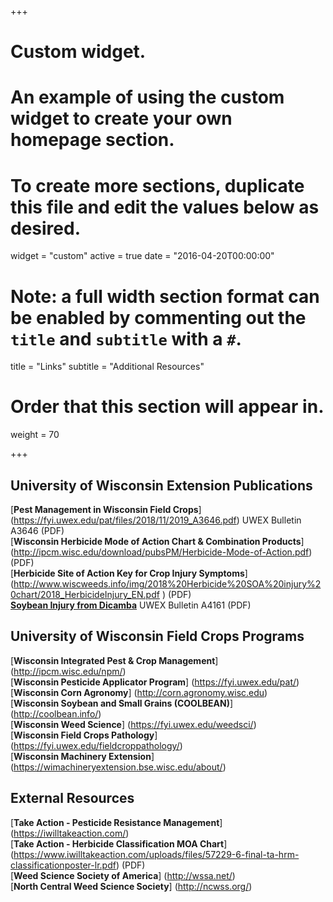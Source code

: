 +++
# Custom widget.
# An example of using the custom widget to create your own homepage section.
# To create more sections, duplicate this file and edit the values below as desired.
widget = "custom"
active = true
date = "2016-04-20T00:00:00"

# Note: a full width section format can be enabled by commenting out the `title` and `subtitle` with a `#`.
title = "Links"
subtitle = "Additional Resources"

# Order that this section will appear in.
weight = 70

+++
## **University of Wisconsin Extension Publications**  

[**Pest Management in Wisconsin Field Crops**] (https://fyi.uwex.edu/pat/files/2018/11/2019_A3646.pdf) 
UWEX Bulletin A3646 (PDF)   
[**Wisconsin Herbicide Mode of Action Chart & Combination Products**] (http://ipcm.wisc.edu/download/pubsPM/Herbicide-Mode-of-Action.pdf) (PDF)   
[**Herbicide Site of Action Key for Crop Injury Symptoms**] (http://www.wiscweeds.info/img/2018%20Herbicide%20SOA%20injury%20chart/2018_HerbicideInjury_EN.pdf ) (PDF)  
[**Soybean Injury from Dicamba**](https://learningstore.uwex.edu/Assets/pdfs/A4161.pdf) UWEX Bulletin A4161 (PDF) 

 
## **University of Wisconsin Field Crops Programs**

[**Wisconsin Integrated Pest & Crop Management**] (http://ipcm.wisc.edu/npm/)  
[**Wisconsin Pesticide Applicator Program**] (https://fyi.uwex.edu/pat/)    
[**Wisconsin Corn Agronomy**] (http://corn.agronomy.wisc.edu)   
[**Wisconsin Soybean and Small Grains (COOLBEAN)**] (http://coolbean.info/)  
[**Wisconsin Weed Science**] (https://fyi.uwex.edu/weedsci/)  
[**Wisconsin Field Crops Pathology**] (https://fyi.uwex.edu/fieldcroppathology/)  
[**Wisconsin Machinery Extension**] (https://wimachineryextension.bse.wisc.edu/about/)  

## **External Resources**

[**Take Action - Pesticide Resistance Management**] (https://iwilltakeaction.com/)  
[**Take Action - Herbicide Classification MOA Chart**] (https://www.iwilltakeaction.com/uploads/files/57229-6-final-ta-hrm-classificationposter-lr.pdf) (PDF)  
[**Weed Science Society of America**] (http://wssa.net/)    
[**North Central Weed Science Society**] (http://ncwss.org/)  
